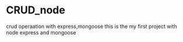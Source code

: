 # CRUD_node
crud operaation with express,mongoose
this is the my first project with node express and mongoose 
